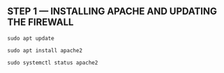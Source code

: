 ## STEP 1 — INSTALLING APACHE AND UPDATING THE FIREWALL

`sudo apt update`

`sudo apt install apache2`

`sudo systemctl status apache2`



